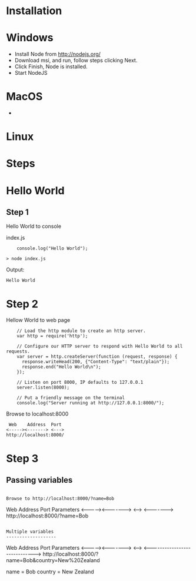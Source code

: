 Installation 
============

Windows
=======

- Install Node from http://nodejs.org/
- Download msi, and run, follow steps clicking Next.
- Click Finish, Node is installed.
- Start NodeJS

MacOS
=====

-

Linux
=====

Steps
=====


Hello World
============

Step 1
------
Hello World to console

index.js

````
	console.log("Hello World");
````

````
> node index.js
````

Output:
````
Hello World
````

Step 2
=======

Hellow World to web page

````
	// Load the http module to create an http server.
	var http = require('http');

	// Configure our HTTP server to respond with Hello World to all requests.
	var server = http.createServer(function (request, response) {
	  response.writeHead(200, {"Content-Type": "text/plain"});
	  response.end("Hello World\n");
	});

	// Listen on port 8000, IP defaults to 127.0.0.1
	server.listen(8000);

	// Put a friendly message on the terminal
	console.log("Server running at http://127.0.0.1:8000/");
````

Browse to localhost:8000

````
 Web    Address  Port 
<-----><-------> <---> 
http://localhost:8000/
````
Step 3
======

Passing variables
-----------------

````

Browse to http://localhost:8000/?name=Bob

````
 Web    Address  Port Parameters
<-----><-------> <--> <------->
http://localhost:8000/?name=Bob
````

Multiple variables
-------------------

````
 Web    Address  Port Parameters
<-----><-------> <--> <-----------------------------> 
http://localhost:8000/?name=Bob&country=New%20Zealand

name    = Bob
country = New Zealand
````